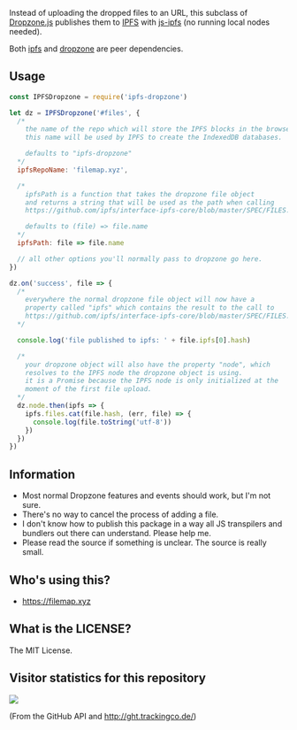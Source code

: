 Instead of uploading the dropped files to an URL, this subclass of [Dropzone.js](http://www.dropzonejs.com/) publishes them to [IPFS](https://ipfs.io/) with [js-ipfs](https://github.com/ipfs/js-ipfs) (no running local nodes needed).

Both [ipfs](https://www.npmjs.com/package/ipfs) and [dropzone](https://www.npmjs.com/package/dropzone) are peer dependencies.

## Usage

```js
const IPFSDropzone = require('ipfs-dropzone')

let dz = IPFSDropzone('#files', {
  /*
    the name of the repo which will store the IPFS blocks in the browser.
    this name will be used by IPFS to create the IndexedDB databases.

    defaults to "ipfs-dropzone"
  */
  ipfsRepoName: 'filemap.xyz',

  /*
    ipfsPath is a function that takes the dropzone file object
    and returns a string that will be used as the path when calling
    https://github.com/ipfs/interface-ipfs-core/blob/master/SPEC/FILES.md#add

    defaults to (file) => file.name
  */
  ipfsPath: file => file.name

  // all other options you'll normally pass to dropzone go here.
})

dz.on('success', file => {
  /*
    everywhere the normal dropzone file object will now have a
    property called "ipfs" which contains the result to the call to
    https://github.com/ipfs/interface-ipfs-core/blob/master/SPEC/FILES.md#add
  */

  console.log('file published to ipfs: ' + file.ipfs[0].hash)

  /*
    your dropzone object will also have the property "node", which
    resolves to the IPFS node the dropzone object is using.
    it is a Promise because the IPFS node is only initialized at the
    moment of the first file upload.
  */
  dz.node.then(ipfs => {
    ipfs.files.cat(file.hash, (err, file) => {
      console.log(file.toString('utf-8'))
    })
  })
})
```

## Information

  * Most normal Dropzone features and events should work, but I'm not sure.
  * There's no way to cancel the process of adding a file.
  * I don't know how to publish this package in a way all JS transpilers and bundlers out there can understand. Please help me.
  * Please read the source if something is unclear. The source is really small.

## Who's using this?

  * https://filemap.xyz

## What is the LICENSE?

The MIT License.

## Visitor statistics for this repository

![](http://ght.trackingco.de/fiatjaf/ipfs-dropzone)

(From the GitHub API and http://ght.trackingco.de/)
